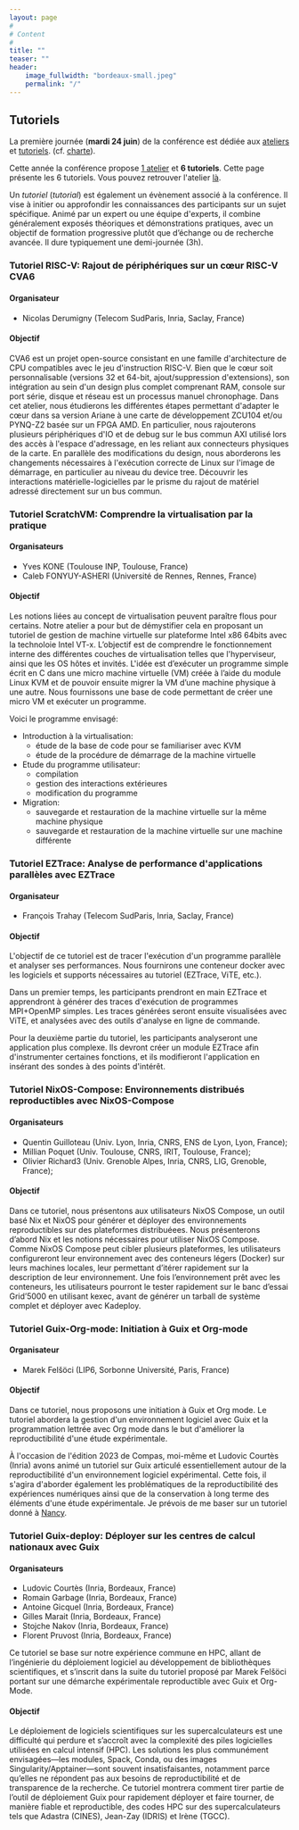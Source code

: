 ```yaml
---
layout: page
#
# Content
#
title: ""
teaser: ""
header:
    image_fullwidth: "bordeaux-small.jpeg"
    permalink: "/"
---
```



## **Tutoriels**

La première journée (**mardi 24 juin**) de la conférence est dédiée aux
[ateliers](https://2025.compas-conference.fr/workshops/) et
[tutoriels](https://2025.compas-conference.fr/tutoriaux/). (cf.
[charte](https://www.compas-conference.fr/organisation/charte/)).

Cette année la conférence propose [1
atelier](https://2025.compas-conference.fr/workshops/) et **6
tutoriels**. Cette page présente les 6 tutoriels. Vous pouvez
retrouver l'atelier
[là](https://2025.compas-conference.fr/workshops/).

Un *tutoriel* (*tutorial*) est également un évènement associé à la
conférence. Il vise à initier ou approfondir les connaissances des
participants sur un sujet spécifique. Animé par un expert ou une
équipe d'experts, il combine généralement exposés théoriques et
démonstrations pratiques, avec un objectif de formation progressive
plutôt que d’échange ou de recherche avancée. Il dure typiquement une
demi-journée (3h).

###  Tutoriel RISC-V: Rajout de périphériques sur un cœur RISC-V CVA6

#### Organisateur
- Nicolas Derumigny (Telecom SudParis, Inria, Saclay, France)

#### Objectif


CVA6 est un projet open-source consistant en une famille
d'architecture de CPU compatibles avec le jeu d'instruction RISC-V.
Bien que le cœur soit personnalisable (versions 32 et 64-bit,
ajout/suppression d'extensions), son intégration au sein d'un design
plus complet comprenant RAM, console sur port série, disque et réseau
est un processus manuel chronophage. Dans cet atelier, nous étudierons
les différentes étapes permettant d'adapter le cœur dans sa version
Ariane à une carte de développement ZCU104 et/ou PYNQ-Z2 basée sur un
FPGA AMD. En particulier, nous rajouterons plusieurs périphériques
d'IO et de debug sur le bus commun AXI utilisé lors des accès à
l'espace d'adressage, en les reliant aux connecteurs physiques de la
carte. En parallèle des modifications du design, nous aborderons les
changements nécessaires à l'exécution correcte de Linux sur l'image de
démarrage, en particulier au niveau du device tree. Découvrir les
interactions matérielle-logicielles par le prisme du rajout de
matériel adressé directement sur un bus commun.

<!-- Logiciels : Vivado (archive fournie), Git, éditeur de texte -->

<!-- Matériel (actuellement disponible dans notre équipe) : à minima une ZCU104 (code testé et fonctionnel), éventuellement des PYNQ-Z2 suivant l'avancement du portage du CVA6 dessus. Divers module d'extensions. Cartes SD. -->

<!-- Les participants partiront d'un CVA6 nu fonctionnant à 50 MHz et -->
<!-- pourront intégrer un ou plusieurs des périphériques suivant: -->
<!-- - LED (GPIO) -->
<!-- - Bouttons (GPIO) -->
<!-- - Console (via un adaptateur PMOD / serial externe, ou en utilisant -->
<!--   une interface sur la ZCU104) -->
<!-- - Ethernet (ZCU104 uniquement) -->
<!-- - Carte SD -->

<!-- Il sera également possible de modifier la fréquence du CVA6 pour la -->
<!-- fixer à 100 MHz. -->

<!-- L'ajout de périphériques tout comme la modification de fréquence -->
<!-- passera par les étapes suivantes: -->
<!-- - rajout du module sur le design via Vivado -->
<!-- - spécification des contraintes (mapping des IO du module sur des pins -->
<!--   physiques du FPGA) -->
<!-- - modification du device tree -->
<!-- - modification de l'image de boot (pour y rajouter les pilotes) -->
<!-- - programmation du FPGA et test -->

### Tutoriel ScratchVM: Comprendre la virtualisation par la pratique

#### Organisateurs
- Yves KONE (Toulouse INP, Toulouse, France)
- Caleb FONYUY-ASHERI (Université de Rennes, Rennes, France)

#### Objectif

Les notions liées au concept de virtualisation peuvent paraître flous
pour certains. Notre atelier a pour but de démystifier cela en
proposant un tutoriel de gestion de machine virtuelle sur plateforme
Intel x86 64bits avec la technoloie Intel VT-x. L’objectif est de
comprendre le fonctionnement interne des différentes couches de
virtualisation telles que l'hyperviseur, ainsi que les OS hôtes et
invités. L'idée est d’exécuter un programme simple écrit en C dans une
micro machine virtuelle (VM) créée à l’aide du module Linux KVM et de
pouvoir ensuite migrer la VM d’une machine physique à une autre. Nous
fournissons une base de code permettant de créer une micro VM et
exécuter un programme.

Voici le programme envisagé:
- Introduction à la virtualisation:
  - étude de la base de code pour se familiariser avec KVM
  - étude de la procédure de démarrage de la machine virtuelle
- Etude du programme utilisateur:
  - compilation
  - gestion des interactions extérieures
  - modification du programme
- Migration:
  - sauvegarde et restauration de la machine virtuelle sur la même machine physique
  - sauvegarde et restauration de la machine virtuelle sur une machine différente

### Tutoriel EZTrace: Analyse de performance d'applications parallèles avec EZTrace

#### Organisateur
- François Trahay (Telecom SudParis, Inria, Saclay, France)

#### Objectif

L'objectif de ce tutoriel est de tracer l'exécution d'un programme
parallèle et analyser ses performances. Nous fournirons une conteneur
docker avec les logiciels et supports nécessaires au tutoriel
(EZTrace, ViTE, etc.).

Dans un premier temps, les participants prendront en main EZTrace et
apprendront à générer des traces d'exécution de programmes MPI+OpenMP
simples. Les traces générées seront ensuite visualisées avec ViTE, et
analysées avec des outils d'analyse en ligne de commande.

Pour la deuxième partie du tutoriel, les participants analyseront une
application plus complexe. Ils devront créer un module EZTrace afin
d'instrumenter certaines fonctions, et ils modifieront l'application
en insérant des sondes à des points d'intérêt.

### Tutoriel NixOS-Compose: Environnements distribués reproductibles avec NixOS-Compose

#### Organisateurs
- Quentin Guilloteau (Univ. Lyon, Inria, CNRS, ENS de Lyon, Lyon, France);
- Millian Poquet (Univ. Toulouse, CNRS, IRIT, Toulouse, France);
- Olivier Richard3 (Univ. Grenoble Alpes, Inria, CNRS, LIG, Grenoble, France);

#### Objectif

Dans ce tutoriel, nous présentons aux utilisateurs NixOS Compose, un
outil basé Nix et NixOS pour générer et déployer des environnements
reproductibles sur des plateformes distribuéees. Nous présenterons
d’abord Nix et les notions nécessaires pour utiliser NixOS Compose.
Comme NixOS Compose peut cibler plusieurs plateformes, les
utilisateurs configureront leur environnement avec des conteneurs
légers (Docker) sur leurs machines locales, leur permettant d’itérer
rapidement sur la description de leur environnement. Une fois
l’environnement prêt avec les conteneurs, les utilisateurs pourront le
tester rapidement sur le banc d’essai Grid’5000 en utilisant kexec,
avant de générer un tarball de système complet et déployer avec
Kadeploy.

### Tutoriel Guix-Org-mode: Initiation à Guix et Org-mode

#### Organisateur
- Marek Felšöci (LIP6, Sorbonne Université, Paris, France)

#### Objectif

Dans ce tutoriel, nous proposons une initiation à Guix et Org mode. Le
tutoriel abordera la gestion d'un environnement logiciel avec Guix et
la programmation lettrée avec Org mode dans le but d'améliorer la
reproductibilité d'une étude expérimentale.

À l'occasion de l'édition 2023 de Compas, moi-même et Ludovic Courtès
(Inria) avons animé un tutoriel sur Guix articulé essentiellement
autour de la reproductibilité d'un environnement logiciel
expérimental. Cette fois, il s'agira d'aborder également les
problématiques de la reproductibilité des expériences numériques ainsi
que de la conservation à long terme des éléments d'une étude
expérimentale. Je prévois de me baser sur un tutoriel donné à
[Nancy](https://tuto-techno-guix-hpc.gitlabpages.inria.fr/guidelines/guidelines.pdf).

### Tutoriel Guix-deploy: Déployer sur les centres de calcul nationaux avec Guix

#### Organisateurs
- Ludovic Courtès (Inria, Bordeaux, France)
- Romain Garbage (Inria, Bordeaux, France)
- Antoine Gicquel (Inria, Bordeaux, France)
- Gilles Marait (Inria, Bordeaux, France)
- Stojche Nakov (Inria, Bordeaux, France)
- Florent Pruvost (Inria, Bordeaux, France)

Ce tutoriel se base sur notre expérience commune en HPC, allant de
l’ingénierie du déploiement logiciel au développement de bibliothèques
scientifiques, et s’inscrit dans la suite du tutoriel proposé par
Marek Felšöci portant sur une démarche expérimentale reproductible
avec Guix et Org-Mode.

#### Objectif

Le déploiement de logiciels scientifiques sur les supercalculateurs
est une difficulté qui perdure et s’accroît avec la complexité des
piles logicielles utilisées en calcul intensif (HPC). Les solutions
les plus communément envisagées—les modules, Spack, Conda, ou des
images Singularity/Apptainer—sont souvent insatisfaisantes, notamment
parce qu’elles ne répondent pas aux besoins de reproductibilité et de
transparence de la recherche. Ce tutoriel montrera comment tirer
partie de l’outil de déploiement Guix pour rapidement déployer et
faire tourner, de manière fiable et reproductible, des codes HPC sur
des supercalculateurs tels que Adastra (CINES), Jean-Zay (IDRIS) et
Irène (TGCC).



<!-- Les tutoriels seront organisés le 2 Juillet 2024, avant la conférence pour une durée d'environ 3h00 (possibilité de demander deux créneaux pour un tutoriel de 6h sur la journée). La participation aux tutoriels est gratuite pour tous les participants à la conférence COMPAS 2024. -->

<!-- ### Objectifs -->

<!-- Les tutoriels doivent servir un ou plusieurs des objectifs suivants : -->

<!-- - Initier les novices aux principaux thèmes des différentes communautés COMPAS. -->
<!-- - Introduire des méthodes et outils à des non spécialistes dans un sous-domaine de COMPAS. -->
<!-- - Motiver et expliquer un sujet d’importance émergent. -->

<!-- Nous encourageons des tutoriels avec une composante pratique ou un autre élément interactif. -->

<!-- ### Thématiques -->

<!-- Toutes les thématiques relevant de la conférence (Architecture, Systèmes et Parallélisme) sont les bienvenues.  -->

<!-- ### Dates importantes -->

<!-- - Date limite de soumission des tutoriels : 03/06/2024 -->
<!-- - Notification auteurs et affichage tutoriels acceptés : 10/06/2024 -->
<!-- - Résumés des tutoriels et pages web : 15/06/2024 -->

<!-- ### Instructions de soumission -->

<!-- Les propositions de tutoriels doivent être soumises par email à <sebastien.pillement@univ-nantes.fr> -->

<!-- Les propositions doivent être soumises dans un seul mail contenant les informations suivantes : -->

<!-- - Une description du tutoriel en deux phrases -->
<!-- - Un déroulé détaillé du tutoriel sous forme de points -->
<!-- - Une brève caractérisation du public cible potentiel du tutoriel, y compris les connaissances pré-requises -->
<!-- - Une brève description du matériel requis. -->

<!-- Local Variables: -->
<!-- jinx-languages: "fr" -->
<!-- jinx-local-words: "tutoriel" -->
<!-- End: -->
